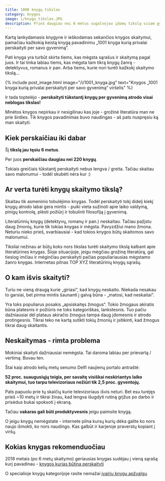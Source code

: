 ```yaml
---
title: 1000 knygų tikslas
category: knygos
image: i/knygu_tikslas.JPG
description: Prieš daugiau nei 6 metus sugalvojau įdomų tikslą visam gyvenimui - perskaityti 1000 (tūkstantį knygų). Štai kaip man sekasi, kiek jau perskaičiau, ką sužinojau ir kodėl vis dar bandau pasiekti šį tikslą.
---
```


Kartą lankydamasis knygyne ir ieškodamas sekančios knygos skaitymui, pamačiau kažkokią keistą knygą pavadinimu „1001 knyga kurią privalai perskaityti per savo gyvenimą“.

Pati knyga yra turbūt skirta tiems, kas mėgsta sąrašus ir skaitymą pagal juos. Ir tai tinka labiau tiems, kas mėgsta tam tikrą knygų žanrą - detektyvus, romanus ir pan. Arba tiems, kurie nori turėti kažkokį skaitymo tikslą...

{% include post_image.html image="/i/1001_knyga.jpg" text="Knygos „1001 knyga kurią privalai perskaityti per savo gyvenimą“ viršelis" %}

Ir tada toptelėjo - **perskaityti tūkstantį knygų per gyvenimą atrodo visai neblogas tikslas!**

Minėtos knygos nepirkau ir nesigilinau kas joje - grožinė literatūra man ne prie širdies. Tik knygos pavadinimas buvo naudingas - aš pats nuspręsiu ką man skaityti.

## Kiek perskaičiau iki dabar

Šį **tikslą jau tęsiu 6 metus**.

Per juos **perskaičiau daugiau nei 220 knygų**.

Tokiais greičiais tūkstantį perskaityti nebus lengva / greita. Tačiau skaitau savo malonumui - todėl skubėti nėra kur :)

## Ar verta turėti knygų skaitymo tikslą?

Skaitau tik asmeninio tobulėjimo knygas. Todėl perskaityti tokį didelį kiekį knygų atrodo labai gera mintis - puiki vieta sužinoti apie laiko valdymą, pinigų kontrolę, plėsti požiūrį ir tobulinti filosofiją į gyvenimą.

Literatūrinių knygų (detektyvų, romanų ir pan.) neskaitau. Tačiau pažįstu daug žmonių, kurie tik tokias knygas ir mėgsta. Pavyzdžiui mano žmona. Neturiu nieko prieš, svarbiausiai - kad tokios knygos būtų skaitomos savo malonumui.

Tiksliai nežinau ar būtų koks nors tikslas turėti skaitymo tikslą kalbant apie literatūrines knygas. Šioje situacijoje, jeigu mėgčiau grožinę literatūrą, gal tiesiog imčiau ir mėginčiau perskaityti pačias populiariausias mėgstamo žanro knygas. Internetas pilnas TOP XYZ literatūrinių knygų sąrašų.

## O kam išvis skaityti?

Turiu ne vieną draugą kurie „giriasi“, kad knygų neskaito. Niekada nesakau to garsiai, bet pirma mintis šaunanti į galvą būna - „matosi, kad neskaitai“.

Yra toks populiarus posakis „apsiskaitęs žmogus“. Tokio žmogaus akiratis būna platesnis ir požiūris ne toks kategoriškas, lankstesnis. Tuo pačiu dažniausiai dėl plataus akiračio žmogus tampa daug įdomesnis ir atrodo protingesnis. Tikrai teko ne kartą sutikti tokių žmonių ir įsitikinti, kad žmogus tikrai daug skaitantis.

## Neskaitymas - rimta problema

Mokiniai skaityti dažniausiai nemėgsta. Tai daroma labiau per prievartą / vertimą. Buvau ten.

Štai kaip atrodo kelių metų senumo Delfi naujienų portalo antraštė:

**52 proc. suaugusiųjų teigia, per savaitę visiškai neskiriantys laiko skaitymui, tuo tarpu televizoriaus nežiūri tik 2,5 proc. gyventojų.**

Pats papuolu prie tų skaičių kurie televizoriaus išvis neturi. Bet esu turėjęs prieš ~10 metų ir tikrai žinau, kad lengva išugdyti rutiną grįžus po darbo ir prisėdus bukai spoksoti į ekraną.

Tačiau **vakaras gali būti produktyvesnis** jeigu paimsite knygą.

O jeigu knygų nemėgstate - internete pilna kursų kurių dėka galite ko nors naujo išmokti, ko nors naudingo. Kas galbūt ir karjeroje praverstų kopiant į viršų.

## Kokias knygas rekomenduočiau

2018 metais (po 6 metų skaitymo) geriausias knygas sudėjau į vieną sąrašą kurį pavadinau - [knygos kurias būtina perskaityti](/knygos/knygos-kurias-butina-perskaityti)

O specialioje knygų kategorijoje rasite nemažai [įvairių knygų apžvalgų](/knygos).
